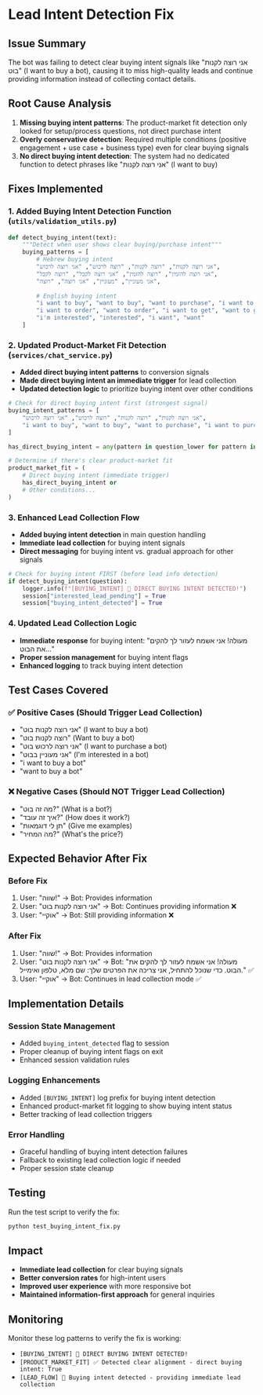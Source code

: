 # Lead Intent Detection Fix

## Issue Summary
The bot was failing to detect clear buying intent signals like "אני רוצה לקנות בוט" (I want to buy a bot), causing it to miss high-quality leads and continue providing information instead of collecting contact details.

## Root Cause Analysis
1. **Missing buying intent patterns**: The product-market fit detection only looked for setup/process questions, not direct purchase intent
2. **Overly conservative detection**: Required multiple conditions (positive engagement + use case + business type) even for clear buying signals
3. **No direct buying intent detection**: The system had no dedicated function to detect phrases like "אני רוצה לקנות" (I want to buy)

## Fixes Implemented

### 1. Added Buying Intent Detection Function (`utils/validation_utils.py`)
```python
def detect_buying_intent(text):
    """Detect when user shows clear buying/purchase intent"""
    buying_patterns = [
        # Hebrew buying intent
        "אני רוצה לקנות", "רוצה לקנות", "רוצה לרכוש", "אני רוצה לרכוש",
        "אני רוצה להזמין", "רוצה להזמין", "אני רוצה לקבל", "רוצה לקבל",
        "אני מעוניין", "מעוניין", "אני רוצה", "רוצה",
        
        # English buying intent
        "i want to buy", "want to buy", "want to purchase", "i want to purchase",
        "i want to order", "want to order", "i want to get", "want to get",
        "i'm interested", "interested", "i want", "want"
    ]
```

### 2. Updated Product-Market Fit Detection (`services/chat_service.py`)
- **Added direct buying intent patterns** to conversion signals
- **Made direct buying intent an immediate trigger** for lead collection
- **Updated detection logic** to prioritize buying intent over other conditions

```python
# Check for direct buying intent first (strongest signal)
buying_intent_patterns = [
    "אני רוצה לקנות", "רוצה לקנות", "רוצה לרכוש", "אני רוצה לרכוש",
    "i want to buy", "want to buy", "want to purchase", "i want to purchase"
]

has_direct_buying_intent = any(pattern in question_lower for pattern in buying_intent_patterns)

# Determine if there's clear product-market fit
product_market_fit = (
    # Direct buying intent (immediate trigger)
    has_direct_buying_intent or
    # Other conditions...
)
```

### 3. Enhanced Lead Collection Flow
- **Added buying intent detection** in main question handling
- **Immediate lead collection** for buying intent signals
- **Direct messaging** for buying intent vs. gradual approach for other signals

```python
# Check for buying intent FIRST (before lead info detection)
if detect_buying_intent(question):
    logger.info(f"[BUYING_INTENT] 🎯 DIRECT BUYING INTENT DETECTED!")
    session["interested_lead_pending"] = True
    session["buying_intent_detected"] = True
```

### 4. Updated Lead Collection Logic
- **Immediate response** for buying intent: "מעולה! אני אשמח לעזור לך להקים את הבוט..."
- **Proper session management** for buying intent flags
- **Enhanced logging** to track buying intent detection

## Test Cases Covered

### ✅ Positive Cases (Should Trigger Lead Collection)
- "אני רוצה לקנות בוט" (I want to buy a bot)
- "רוצה לקנות בוט" (Want to buy a bot)
- "אני רוצה לרכוש בוט" (I want to purchase a bot)
- "אני מעוניין בבוט" (I'm interested in a bot)
- "i want to buy a bot"
- "want to buy a bot"

### ❌ Negative Cases (Should NOT Trigger Lead Collection)
- "מה זה בוט?" (What is a bot?)
- "איך זה עובד?" (How does it work?)
- "תן לי דוגמאות" (Give me examples)
- "מה המחיר?" (What's the price?)

## Expected Behavior After Fix

### Before Fix
1. User: "שווה!" → Bot: Provides information
2. User: "אני רוצה לקנות בוט" → Bot: Continues providing information ❌
3. User: "אוקיי" → Bot: Still providing information ❌

### After Fix
1. User: "שווה!" → Bot: Provides information
2. User: "אני רוצה לקנות בוט" → Bot: "מעולה! אני אשמח לעזור לך להקים את הבוט. כדי שנוכל להתחיל, אני צריכה את הפרטים שלך: שם מלא, טלפון ואימייל." ✅
3. User: "אוקיי" → Bot: Continues in lead collection mode ✅

## Implementation Details

### Session State Management
- Added `buying_intent_detected` flag to session
- Proper cleanup of buying intent flags on exit
- Enhanced session validation rules

### Logging Enhancements
- Added `[BUYING_INTENT]` log prefix for buying intent detection
- Enhanced product-market fit logging to show buying intent status
- Better tracking of lead collection triggers

### Error Handling
- Graceful handling of buying intent detection failures
- Fallback to existing lead collection logic if needed
- Proper session state cleanup

## Testing
Run the test script to verify the fix:
```bash
python test_buying_intent_fix.py
```

## Impact
- **Immediate lead collection** for clear buying signals
- **Better conversion rates** for high-intent users
- **Improved user experience** with more responsive bot
- **Maintained information-first approach** for general inquiries

## Monitoring
Monitor these log patterns to verify the fix is working:
- `[BUYING_INTENT] 🎯 DIRECT BUYING INTENT DETECTED!`
- `[PRODUCT_MARKET_FIT] ✅ Detected clear alignment - direct buying intent: True`
- `[LEAD_FLOW] 🎯 Buying intent detected - providing immediate lead collection` 